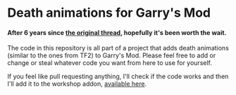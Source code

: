 # Death animations for Garry's Mod

#### After 6 years since [the original thread](https://facepunch.com/showthread.php?t=943751), hopefully it's been worth the wait.

The code in this repository is all part of a project that adds death animations (similar to the ones from TF2) to Garry's Mod. Please feel free to add or change or steal whatever code you want from here to use for yourself.

If you feel like pull requesting anything, I'll check if the code works and then I'll add it to the workshop addon, [available here](http://steamcommunity.com/sharedfiles/filedetails/?id=701595427).
